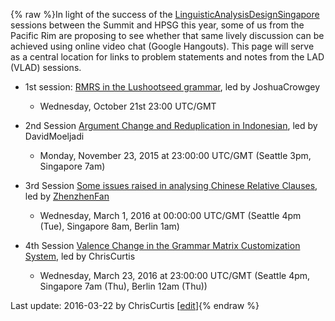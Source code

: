 {% raw %}In light of the success of the
[LinguisticAnalysisDesignSingapore](https://blog.inductorsoftware.com/docsproto/missing/LinguisticAnalysisDesignSingapore)
sessions between the Summit and HPSG this year, some of us from the
Pacific Rim are proposing to see whether that same lively discussion can
be achieved using online video chat (Google Hangouts). This page will
serve as a central location for links to problem statements and notes
from the LAD (VLAD) sessions.

- 1st session: [RMRS in the Lushootseed
grammar](https://blog.inductorsoftware.com/docsproto/summits/LADLushootseedSemantics), led by
JoshuaCrowgey
  
  - Wednesday, October 21st 23:00 UTC/GMT
- 2nd Session [Argument Change and Reduplication in
Indonesian](https://blog.inductorsoftware.com/docsproto/grammars/LADIndonesianMorphology), led by
DavidMoeljadi
  
  - Monday, November 23, 2015 at 23:00:00 UTC/GMT (Seattle 3pm,
Singapore 7am)
- 3rd Session [Some issues raised in analysing Chinese Relative
Clauses](https://blog.inductorsoftware.com/docsproto/missing/LADChineseRelatives), led by [ZhenzhenFan](/ZhenzhenFan)
  
  - Wednesday, March 1, 2016 at 00:00:00 UTC/GMT (Seattle 4pm (Tue),
Singapore 8am, Berlin 1am)
- 4th Session [Valence Change in the Grammar Matrix Customization
System](https://blog.inductorsoftware.com/docsproto/summits/LADValenceChange), led by ChrisCurtis
  
  - Wednesday, March 23, 2016 at 23:00:00 UTC/GMT (Seattle 4pm,
Singapore 7am (Thu), Berlin 12am (Thu))

Last update: 2016-03-22 by ChrisCurtis [[edit](https://github.com/delph-in/docs/wiki/VirtualLinguisticAnalysisDesign/_edit)]{% endraw %}